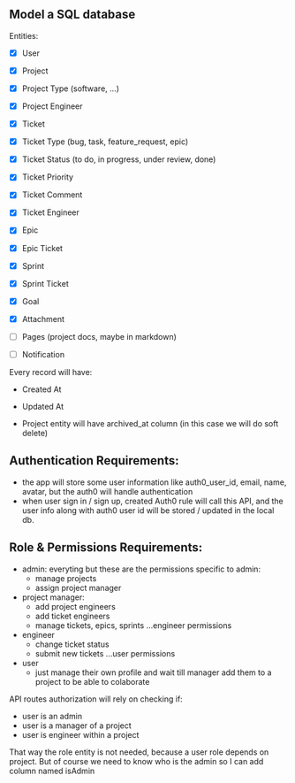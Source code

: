 ## Model a SQL database

Entities:

- [x] User
- [x] Project
- [x] Project Type (software, ...)
- [x] Project Engineer
- [x] Ticket
- [x] Ticket Type (bug, task, feature_request, epic)
- [x] Ticket Status (to do, in progress, under review, done)
- [x] Ticket Priority
- [x] Ticket Comment
- [x] Ticket Engineer
- [x] Epic
- [x] Epic Ticket
- [x] Sprint
- [x] Sprint Ticket
- [x] Goal
- [x] Attachment

- [ ] Pages (project docs, maybe in markdown)
- [ ] Notification

Every record will have:
  - Created At
  - Updated At

- Project entity will have archived_at column (in this case we will do soft delete)

## Authentication Requirements:

  - the app will store some user information like auth0_user_id, email, name, avatar, but the auth0 will handle authentication
  - when user sign in / sign up, created Auth0 rule will call this API, and the user info along with auth0 user id will be stored / updated in the local db.
  
## Role & Permissions Requirements:
- admin:
  everyting but these are the permissions specific to admin:
    - manage projects
    - assign project manager
- project manager:
  - add project engineers
  - add ticket engineers
  - manage tickets, epics, sprints
  ...engineer permissions
- engineer
  - change ticket status
  - submit new tickets
  ...user permissions
- user
  - just manage their own profile and wait till manager add them to a project to be able to colaborate

API routes authorization will rely on checking if:
  - user is an admin
  - user is a manager of a project
  - user is engineer within a project

That way the role entity is not needed, because a user role depends on project.
But of course we need to know who is the admin so I can add column named isAdmin
